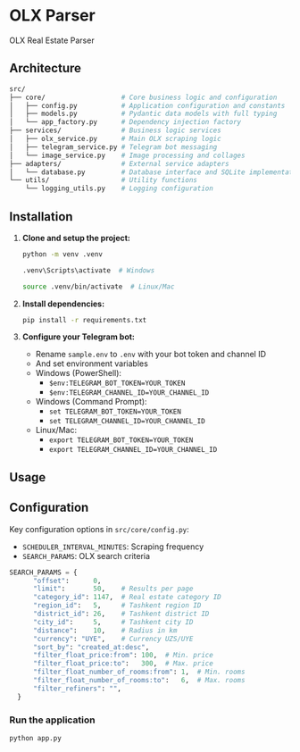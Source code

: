 # OLX Parser

OLX Real Estate Parser

## Architecture

```bash
src/
├── core/                   # Core business logic and configuration
│   ├── config.py           # Application configuration and constants
│   ├── models.py           # Pydantic data models with full typing
│   └── app_factory.py      # Dependency injection factory
├── services/               # Business logic services
│   ├── olx_service.py      # Main OLX scraping logic
│   ├── telegram_service.py # Telegram bot messaging
│   └── image_service.py    # Image processing and collages
├── adapters/               # External service adapters
│   └── database.py         # Database interface and SQLite implementation
└── utils/                  # Utility functions
    └── logging_utils.py    # Logging configuration
```

## Installation

1. **Clone and setup the project:**

   ```bash
   python -m venv .venv
   ```

   ```bash
   .venv\Scripts\activate  # Windows
   ```

   ```bash
   source .venv/bin/activate  # Linux/Mac
   ```

2. **Install dependencies:**

   ```bash
   pip install -r requirements.txt
   ```

3. **Configure your Telegram bot:**
   - Rename `sample.env` to `.env` with your bot token and channel ID
   - And set environment variables
   - Windows (PowerShell):
     - `$env:TELEGRAM_BOT_TOKEN=YOUR_TOKEN`
     - `$env:TELEGRAM_CHANNEL_ID=YOUR_CHANNEL_ID`
   - Windows (Command Prompt):
     - `set TELEGRAM_BOT_TOKEN=YOUR_TOKEN`
     - `set TELEGRAM_CHANNEL_ID=YOUR_CHANNEL_ID`
   - Linux/Mac:
     - `export TELEGRAM_BOT_TOKEN=YOUR_TOKEN`
     - `export TELEGRAM_CHANNEL_ID=YOUR_CHANNEL_ID`

## Usage

## Configuration

Key configuration options in `src/core/config.py`:

- `SCHEDULER_INTERVAL_MINUTES`: Scraping frequency
- `SEARCH_PARAMS`: OLX search criteria

```py
SEARCH_PARAMS = {
      "offset":      0,
      "limit":       50,    # Results per page
      "category_id": 1147,  # Real estate category ID
      "region_id":   5,     # Tashkent region ID
      "district_id": 26,    # Tashkent district ID
      "city_id":     5,     # Tashkent city ID
      "distance":    10,    # Radius in km
      "currency": "UYE",    # Currency UZS/UYE
      "sort_by": "created_at:desc",
      "filter_float_price:from": 100,  # Min. price
      "filter_float_price:to":   300,  # Max. price
      "filter_float_number_of_rooms:from": 1,  # Min. rooms
      "filter_float_number_of_rooms:to":   6,  # Max. rooms
      "filter_refiners": "",
  }
```

### Run the application

```bash
python app.py
```

